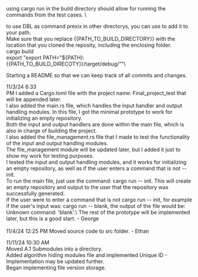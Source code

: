 using cargo run in the build directory should allow for running the commands from the test cases. \

to use DBL as command prexix in other directorys, you can use to add it to your path.\
Make sure that you replace {{PATH_TO_BUILD_DIRECTORY}} with the location that you cloned the reposity, including the enclosing folder. \
cargo build\
export "export PATH="${PATH}:{{PATH_TO_BUILD_DIRECOTY}}/target/debug/""\



Starting a README so that we can keep track of all commits and changes.

11/3/24 6:33\
PM I added a Cargo.toml file with the project name: Final_project_test that will be appended later.\
I also added the main.rs file, which handles the input handler and output handling modules. In this file, I got the minimal prototype to work for initializing an empty repository.\
Both the input and output handlers are done within the main file, which is also in charge of building the project. \
I also added the file_management.rs file that I made to test the functionality of the input and output handling modules.\
The file_management module will be updated later, but I added it just to show my work for testing purposes. \
I tested the input and output handling modules, and it works for initializing an empty repository, as well as if the user enters a command that is not -- init.\
To run the main file, just use the command: cargo run -- init. This will create an empty repository and output to the user that the repository was successfully generated.\
If the user were to enter a command that is not cargo run -- init, for example if the user's input was: cargo run -- blank, the output of the file would be: Unknown command: 'blank'.\ 
The rest of the prototype will be implemented later, but this is a good start. - George \
\
11/4/24 12:25 PM
Moved source code to src folder. - Ethan

11/11/24 10:30 AM\
Moved A.1 Submodules into a directory.\
Added algorithm hiding modules file and implemented Unique ID - Implementation may be updated further.\
Began implementing file version storage.  
